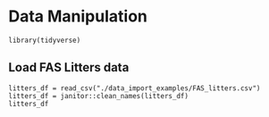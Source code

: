 Data Manipulation
================

``` r_setup
library(tidyverse)
```

## Load FAS Litters data

``` r_load_litters_data
litters_df = read_csv("./data_import_examples/FAS_litters.csv")
litters_df = janitor::clean_names(litters_df)
litters_df
```
